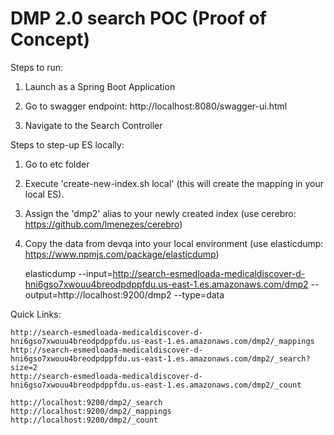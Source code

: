 
# DMP 2.0 search POC (Proof of Concept)

Steps to run:

1. Launch as a Spring Boot Application 

2. Go to swagger endpoint: http://localhost:8080/swagger-ui.html

3. Navigate to the Search Controller


Steps to step-up ES locally:

1. Go to etc folder

2. Execute 'create-new-index.sh local' (this will create the mapping in your local ES). 

3. Assign the 'dmp2' alias to your newly created index (use cerebro: https://github.com/lmenezes/cerebro)

4. Copy the data from devqa into your local environment (use elasticdump: https://www.npmjs.com/package/elasticdump)

	elasticdump --input=http://search-esmedloada-medicaldiscover-d-hni6gso7xwouu4breodpdppfdu.us-east-1.es.amazonaws.com/dmp2 --output=http://localhost:9200/dmp2 --type=data
	
Quick Links: 

	http://search-esmedloada-medicaldiscover-d-hni6gso7xwouu4breodpdppfdu.us-east-1.es.amazonaws.com/dmp2/_mappings
	http://search-esmedloada-medicaldiscover-d-hni6gso7xwouu4breodpdppfdu.us-east-1.es.amazonaws.com/dmp2/_search?size=2
	http://search-esmedloada-medicaldiscover-d-hni6gso7xwouu4breodpdppfdu.us-east-1.es.amazonaws.com/dmp2/_count

	http://localhost:9200/dmp2/_search
	http://localhost:9200/dmp2/_mappings
	http://localhost:9200/dmp2/_count
